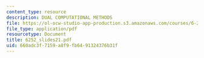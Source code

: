 ```yaml
---
content_type: resource
description: DUAL COMPUTATIONAL METHODS
file: https://ol-ocw-studio-app-production.s3.amazonaws.com/courses/6-252j-nonlinear-programming-spring-2003/660adc3f7159a8f9fb6491324376b31f_6252_slides21.pdf
file_type: application/pdf
resourcetype: Document
title: 6252_slides21.pdf
uid: 660adc3f-7159-a8f9-fb64-91324376b31f
---
```

